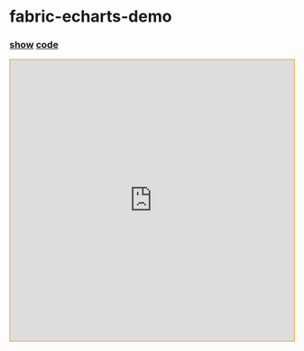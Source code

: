 # fabric-echarts-demo

### [**show**](https://zhuanwan.github.io/web/fabric/echarts-demo) [**code**](https://github.com/zhuanwan/web-page/tree/master/docs/fabric/echarts-demo.jsx)

<iframe height=500 width='100%' style="border: 1px solid #ff9000" frameborder=1 allowfullscreen="true" src="https://zhuanwan.github.io/web/fabric/echarts-demo">  
 </iframe>
